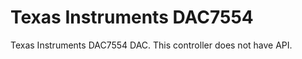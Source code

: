 Texas Instruments DAC7554
=========================

Texas Instruments DAC7554 DAC. This controller does not have API.
